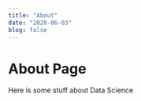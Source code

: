 ```yaml
---
title: "About"
date: "2020-06-03"
blog: false
---
```


# About Page

Here is some stuff about Data Science
